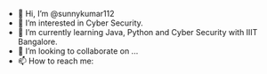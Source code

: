- 👋 Hi, I’m @sunnykumar112
- 👀 I’m interested in Cyber Security.
- 🌱 I’m currently learning Java, Python and Cyber Security with IIIT Bangalore.
- 💞️ I’m looking to collaborate on ...
- 📫 How to reach me:

<!---
sunnykumar112/sunnykumar112 is a ✨ special ✨ repository because its `README.md` (this file) appears on your GitHub profile.
You can click the Preview link to take a look at your changes.
--->
